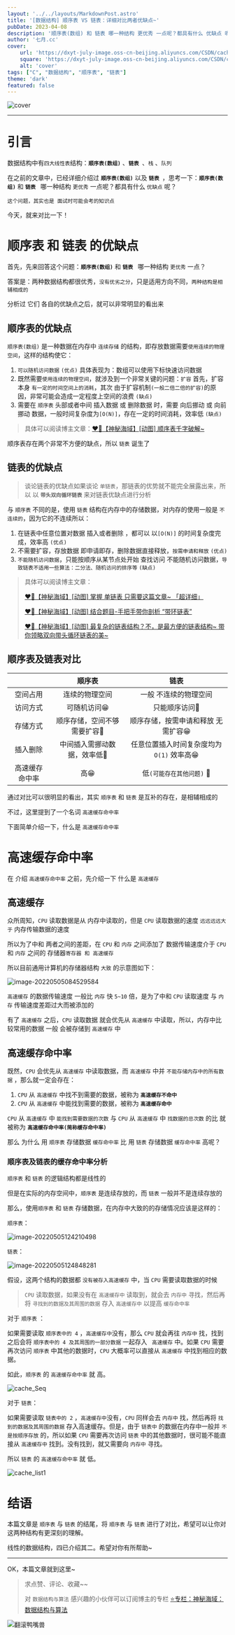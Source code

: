 ```yaml
---
layout: '../../layouts/MarkdownPost.astro'
title: '[数据结构] 顺序表 VS 链表：详细对比两者优缺点~'
pubDate: 2023-04-08
description: '顺序表(数组) 和 链表 哪一种结构 更优秀 一点呢？都具有什么 优缺点 呢？'
author: '七月.cc'
cover:
    url: 'https://dxyt-july-image.oss-cn-beijing.aliyuncs.com/CSDN/cache_cover.jpg'
    square: 'https://dxyt-july-image.oss-cn-beijing.aliyuncs.com/CSDN/cache_cover.jpg'
    alt: 'cover'
tags: ["C", "数据结构", "顺序表", "链表"]
theme: 'dark'
featured: false
---
```


![cover](https://dxyt-july-image.oss-cn-beijing.aliyuncs.com/CSDN/cache_cover.jpg)

---

# 引言

数据结构中有`四大线性表`结构：**`顺序表(数组)`** 、**`链表 `**、`栈` 、`队列`

在之前的文章中，已经详细介绍过 **`顺序表(数组)`** 以及 **`链表 `**，思考一下：**`顺序表(数组)`** 和 **`链表 `** 哪一种结构 `更优秀` 一点呢？都具有什么 `优缺点` 呢？

`这个问题，其实也是 面试时可能会考的知识点`

今天，就来对比一下！

# 顺序表 和 链表 的优缺点

首先，先来回答这个问题：**`顺序表(数组)`** 和 **`链表 `** 哪一种结构 `更优秀` 一点？

答案是：两种数据结构都很优秀，`没有优劣之分`，只是适用方向不同，`两种结构是相辅相成的`

分析过 它们 各自的优缺点之后，就可以非常明显的看出来



## 顺序表的优缺点

`顺序表(数组)` 是一种数据在内存中 `连续存储` 的结构，即存放数据需要`使用连续的物理空间`，这样的结构使它：

1. `可以随机访问数据`  `(优点)`
    具体表现为：数组可以使用下标快速访问数据
2. 既然需要`使用连续的物理空间`，就涉及到一个非常关键的问题：`扩容`
    首先，扩容本身 `有一定的时间空间上的消耗`，其次 由于扩容机制`(一般二倍二倍的扩容)`的原因，非常可能会造成一定程度上空间的浪费 `(缺点)`
3. 需要在 `顺序表` 头部或者中间 插入数据 或 删除数据 时，需要 向后挪动 或 向前挪动 数据，一般时间复杂度为`[O(N)]`，存在一定的时间消耗，效率低  `(缺点)`

> 具体可以阅读博主文章：[❤️‍🔥【神秘海域】[动图] 顺序表千字破解~](https://d-xyt.blog.csdn.net/article/details/124196623)
>

顺序表存在两个非常不方便的缺点，所以 `链表` 诞生了

## 链表的优缺点

>  谈论链表的优缺点如果谈论 `单链表`，那链表的优势就不能完全展露出来，所以 以 **`带头双向循环链表`** 来对链表优缺点进行分析

与 `顺序表` 不同的是，使用 `链表` 结构在内存中的存储数据，对内存的使用一般是 `不连续的`，因为它的不连续所以：

1. 在链表中任意位置对数据 插入或者删除 ，都可以 以`[O(N)]` 的时间复杂度完成，效率高 `(优点)`
2. 不需要扩容，存放数据 即申请即存，删除数据直接释放，`按需申请和释放` `(优点)`
3. `不能随机访问数据`，只能按顺序从某节点处开始 查找访问
    不能随机访问数据，`导致链表不适用一些算法：二分法、随机访问的排序等` `(缺点)`

> 具体可以阅读博主文章：
>
> [❤️‍🔥【神秘海域】[动图] 掌握 单链表 只需要这篇文章~ 「超详细」](https://d-xyt.blog.csdn.net/article/details/124262999)
>
> [❤️‍🔥【神秘海域】[动图] 结合题目-手把手带你剖析 “带环链表”](https://d-xyt.blog.csdn.net/article/details/124527609)
>
> [❤️‍🔥【神秘海域】[动图] 最复杂的链表结构？不，是最方便的链表结构~ 带你领略双向带头循环链表的美~](https://d-xyt.blog.csdn.net/article/details/124557342)

## 顺序表及链表对比

|                 |           顺序表            |                   链表                    |
| :-------------: | :-------------------------: | :---------------------------------------: |
|    空间占用     |       连续的物理空间        |           一般 不连续的物理空间           |
|    访问方式     |         可随机访问😁         |               只能顺序访问🙁               |
|    存储方式     | 顺序存储，空间不够需要扩容🙁 |    顺序存储，按需申请和释放 无需扩容😁     |
|    插入删除     | 中间插入需挪动数据，效率低🙁 | 任意位置插入时间复杂度均为 `O(1)` 效率高😁 |
| 高速缓存 命中率 |             高😁             |         低`(可能存在其他问题)` 🙁          |

通过对比可以很明显的看出，其实 `顺序表` 和 `链表` 是互补的存在，是相辅相成的

不过，这里提到了一个名词 `高速缓存命中率`

下面简单介绍一下，什么是 `高速缓存命中率`

# 高速缓存命中率

在 介绍 `高速缓存命中率` 之前，先介绍一下 什么是 `高速缓存`

## 高速缓存

众所周知，`CPU` 读取数据是从 内存中读取的，但是 `CPU` 读取数据的速度 `远远远远大于` 内存传输数据的速度

所以为了中和 两者之间的差距，在 `CPU` 和 `内存` 之间添加了 数据传输速度介于 `CPU` 和 `内存` 之间的 存储器`寄存器 和 高速缓存`

所以目前通用计算机的存储器结构 `大致` 的示意图如下：

![image-20220505084529584](https://dxyt-july-image.oss-cn-beijing.aliyuncs.com/CSDN/image-20220505084529584.png)

`高速缓存` 的数据传输速度 一般比 `内存` 快 `5~10` 倍，是为了中和 `CPU` 读取速度 与 `内存` 传输速度差距过大而被添加的

有了 `高速缓存` 之后，`CPU` 读取数据 就会优先从 `高速缓存` 中读取，所以，内存中比较常用的数据 一般 会被存储到 `高速缓存` 中

## 高速缓存命中率

既然，`CPU` 会优先从 `高速缓存` 中读取数据，而 `高速缓存` 中并 `不能存储内存中的所有数据` ，那么就一定会存在：

1. `CPU` 从 `高速缓存` 中找不到需要的数据，被称为 **`高速缓存不命中`**
2. `CPU` 从 `高速缓存` 中能找到需要的数据，被称为 **`高速缓存命中`**

`CPU` 从 `高速缓存` 中 `能找到需要数据的次数` 与 `CPU` 从 `高速缓存` 中 `找数据的总次数` 的比 就被称为 **`高速缓存命中率(简称缓存命中率)`**



那么 为什么 用 `顺序表` 存储数据 `缓存命中率` 比 用 `链表` 存储数据 `缓存命中率` 高呢？

### 顺序表及链表的缓存命中率分析

`顺序表` 和 `链表` 的逻辑结构都是线性的

但是在实际的内存空间中，`顺序表` 是连续存放的，而 `链表` 一般并不是连续存放的

那么，使用`顺序表` 和 `链表` 存储数据，在内存中大致的的存储情况应该是这样的：

`顺序表`：

 ![image-20220505124210498](https://dxyt-july-image.oss-cn-beijing.aliyuncs.com/CSDN/image-20220505124210498.png)

`链表`：

![image-20220505124848281](https://dxyt-july-image.oss-cn-beijing.aliyuncs.com/CSDN/image-20220505124848281.png)

假设，这两个结构的数据都 `没有被存入高速缓存` 中，当 `CPU`  需要读取数据的时候

> `CPU` 读取数据，如果没有在 `高速缓存中` 读取到，就会去 `内存中` 寻找，然后再将 `寻找到的数据及其周围的数据` 存入 `高速缓存中` 以提高 `缓存命中率`

对于 `顺序表` ：

如果需要读取 `顺序表中的 4` ，`高速缓存中`没有，那么 `CPU` 就会再往 `内存中` 找，找到之后会将 `顺序表中的 4 及其周围的一部分数据` 一起存入 ` 高速缓存` 中。如果 `CPU` 需要再次访问 `顺序表` 中其他的数据时，`CPU` 大概率可以直接从 `高速缓存` 中找到相应的数据。

如此，`顺序表` 的 `高速缓存命中率` 就 高。

![cache_Seq](https://dxyt-july-image.oss-cn-beijing.aliyuncs.com/CSDN/cache_Seq.gif)

对于 `链表`：

如果需要读取 `链表中的 2` ，`高速缓存中`没有，`CPU` 同样会去 `内存中` 找，然后再将 `找到的数据及其周围的数据` 存入高速缓存。但是，由于 `链表中` 的数据在内存中一般并 `不是按顺序存放` 的，所以如果 `CPU` 需要再次访问 `链表` 中的其他数据时，很可能不能直接从 `高速缓存中` 找到。没有找到，就又需要向 `内存中` 寻找。 

所以 `链表` 的 `高速缓存命中率` 就 低。



![cache_list1](https://dxyt-july-image.oss-cn-beijing.aliyuncs.com/CSDN/cache_list1.gif)

# 结语

本篇文章是 `顺序表` 与 `链表` 的结尾，将 `顺序表` 与 `链表` 进行了对比，希望可以让你对 这两种结构有更深刻的理解。

线性的数据结构，四已介绍其二。希望对你有所帮助~



---

OK，本篇文章就到这里~

> 求点赞、评论、收藏~~
>
> 对 `数据结构与算法` 感兴趣的小伙伴可以订阅博主的专栏
> [⭐专栏：神秘海域：数据结构与算法 ](https://blog.csdn.net/dxyt2002/category_11750638.html)

![翻滚鸭嘴兽](https://dxyt-july-image.oss-cn-beijing.aliyuncs.com/CSDN/%E7%BF%BB%E6%BB%9A%E9%B8%AD%E5%98%B4%E5%85%BD.gif)
